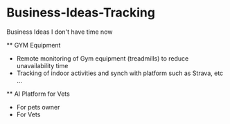 # Business-Ideas-Tracking
Business Ideas I don't have time now

** GYM Equipment
- Remote monitoring of Gym equipment (treadmills) to reduce unavailability time
- Tracking of indoor activities and synch with platform such as Strava, etc ...

** AI Platform for Vets
- For pets owner
- For Vets
